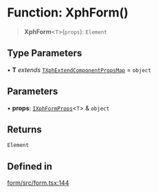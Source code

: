 # Function: XphForm()

> **XphForm**\<`T`\>(`props`): `Element`

## Type Parameters

• **T** *extends* [`TXphExtendComponentPropsMap`](../type-aliases/TXphExtendComponentPropsMap.md) = `object`

## Parameters

• **props**: [`IXphFormProps`](../interfaces/IXphFormProps.md)\<`T`\> & `object`

## Returns

`Element`

## Defined in

[form/src/form.tsx:144](https://github.com/XiaoPiHong/xph-crud/blob/7515b2133578ebc5c9e01d24589011620605cd71/packages/form/src/form.tsx#L144)
